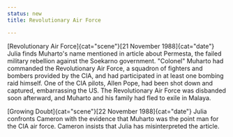```yaml
---
status: new
title: Revolutionary Air Force

---
```

[Revolutionary Air Force]{cat="scene"}[21 November 1988]{cat="date"}  Julia finds Muharto's name mentioned in article
about Permesta, the failed military rebellion against the Soekarno government. "Colonel" Muharto had commanded the Revolutionary Air
Force, a squadron of fighters and bombers provided by the CIA, and had
participated in at least one bombing raid himself. One of the CIA
pilots, Allen Pope, had been shot down and captured, embarrassing the
US. The Revolutionary Air Force was disbanded soon afterward, and
Muharto and his family had fled to exile in Malaya.

[Growing Doubt]{cat="scene"}[22 November 1988]{cat="date"}  Julia confronts Cameron with the evidence that
Muharto was the point man for the CIA air force. Cameron insists that
Julia has misinterpreted the article.
